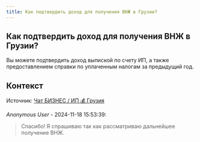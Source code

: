 ```yaml
---
title: Как подтвердить доход для получения ВНЖ в Грузии?
---
```


## Как подтвердить доход для получения ВНЖ в Грузии?

Вы можете подтвердить доход выпиской по счету ИП, а также предоставлением справки по уплаченным налогам за предыдущий год.

## Контекст

Источник: [Чат БИЗНЕС / ИП 💰 Грузия](https://t.me/ip_ge)

_Anonymous User_ - 2024-11-18 15:53:39:

> Спасибо! Я спрашиваю так как рассматриваю дальнейшее получение ВНЖ.
